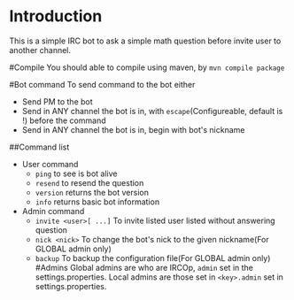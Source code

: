 # Introduction
This is a simple IRC bot to ask a simple math question before invite user to
another channel.

#Compile
You should able to compile using maven, by `mvn compile package`

#Bot command
To send command to the bot either
* Send PM to the bot
* Send in ANY channel the bot is in, with `escape`(Configureable, default is !) before the command
* Send in ANY channel the bot is in, begin with bot's nickname

##Command list
* User command
    * `ping` to see is bot alive
    * `resend` to resend the question
    * `version` returns the bot version
    * `info` returns basic bot information
* Admin command
    * `invite <user>[ ...]` To invite listed user listed without answering question
    * `nick <nick>` To change the bot's nick to the given nickname(For GLOBAL admin only)
    * `backup` To backup the configuration file(For GLOBAL admin only)
#Admins
Global admins are who are IRCOp, `admin` set in the settings.properties.
Local admins are those set in `<key>.admin` set in settings.properties.
